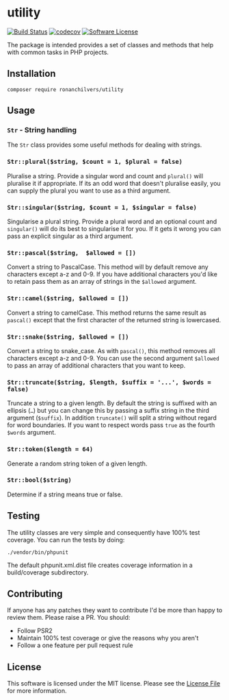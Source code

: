 # utility

[![Build Status](https://travis-ci.org/ronanchilvers/utility.svg?branch=master)](https://travis-ci.org/ronanchilvers/utility)
[![codecov](https://codecov.io/gh/ronanchilvers/utility/branch/master/graph/badge.svg)](https://codecov.io/gh/ronanchilvers/utility)
[![Software License](https://img.shields.io/badge/license-MIT-brightgreen.svg?style=flat-square)](LICENSE.md)

The package is intended provides a set of classes and methods that help with common tasks in PHP projects.

## Installation

```
composer require ronanchilvers/utility
```



## Usage

### `Str` - String handling

The `Str` class provides some useful methods for dealing with strings.

### `Str::plural($string, $count = 1, $plural = false)`

Pluralise a string. Provide a singular word and count and `plural()` will pluralise it if appropriate. If its an odd word that doesn't pluralise easily, you can supply the plural you want to use as a third argument.

### `Str::singular($string, $count = 1, $singular = false)`

Singularise a plural string. Provide a plural word and an optional count and `singular()` will do its best to singularise it for you. If it gets it wrong you can pass an explicit singular as a third argument.

### `Str::pascal($string,  $allowed = [])`

Convert a string to PascalCase. This method will by default remove any characters except a-z and 0-9. If you have additional characters you'd like to retain pass them as an array of strings in the `$allowed` argument.

### `Str::camel($string, $allowed = [])`

Convert a string to camelCase. This method returns the same result as `pascal()` except that the first character of the returned string is lowercased.

### `Str::snake($string, $allowed = [])`

Convert a string to snake_case. As with `pascal()`, this method removes all characters except a-z and 0-9. You can use the second argument `$allowed` to pass an array of additional characters that you want to keep.

### `Str::truncate($string, $length, $suffix = '...', $words = false)`

Truncate a string to a given length. By default the string is suffixed with an ellipsis (`…`) but you can change this by passing a suffix string in the third argument (`$suffix`). In addition `truncate()` will split a string without regard for word boundaries. If you want to respect words pass `true` as the fourth `$words` argument.

### `Str::token($length = 64)`

Generate a random string token of a given length.

### `Str::bool($string)`

Determine if a string means true or false.

## Testing

The utility classes are very simple and consequently  have 100% test coverage. You can run the tests by doing:

```
./vendor/bin/phpunit
```

The default phpunit.xml.dist file creates coverage information in a build/coverage subdirectory.

## Contributing

If anyone has any patches they want to contribute I'd be more than happy to review them. Please raise a PR. You should:

* Follow PSR2
* Maintain 100% test coverage or give the reasons why you aren't
* Follow a one feature per pull request rule

## License

This software is licensed under the MIT license. Please see the [License File](LICENSE.md) for more information.
